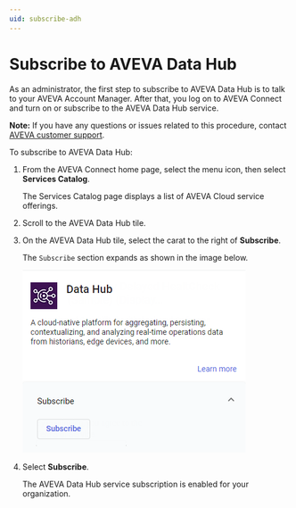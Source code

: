 ```yaml
---
uid: subscribe-adh
---
```


# Subscribe to AVEVA Data Hub

As an administrator, the first step to subscribe to AVEVA Data Hub is to talk to your AVEVA Account Manager. After that, you log on to AVEVA Connect and turn on or subscribe to the AVEVA Data Hub service.

**Note:**  If you have any questions or issues related to this procedure, contact [AVEVA customer support](https://softwaresupport.aveva.com).  

To subscribe to AVEVA Data Hub:

1. From the AVEVA Connect home page, select the menu icon, then select **Services Catalog**.

   The Services Catalog page displays a list of AVEVA Cloud service offerings.

1. Scroll to the AVEVA Data Hub tile.
 
1. On the AVEVA Data Hub tile, select the carat to the right of **Subscribe**.

   The `Subscribe` section expands as shown in the image below.

    ![ ](../../images/subscribe-adh.png)

1. Select **Subscribe**.

   The AVEVA Data Hub service subscription is enabled for your organization.
